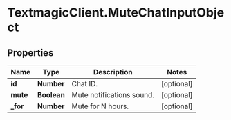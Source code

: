 # TextmagicClient.MuteChatInputObject

## Properties
Name | Type | Description | Notes
------------ | ------------- | ------------- | -------------
**id** | **Number** | Chat ID. | [optional] 
**mute** | **Boolean** | Mute notifications sound. | [optional] 
**_for** | **Number** | Mute for N hours. | [optional] 


